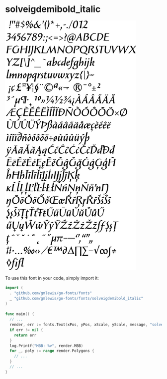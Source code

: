 # solveigdemibold_italic

![solveigdemibold_italic](solveigdemibold_italic.png)

To use this font in your code, simply import it:

```go
import (
  . "github.com/gmlewis/go-fonts/fonts"
  _ "github.com/gmlewis/go-fonts/fonts/solveigdemibold_italic"
)

func main() {
  // ...
  render, err := fonts.Text(xPos, yPos, xScale, yScale, message, "solveigdemibold_italic", Center)
  if err != nil {
    return err
  }
  log.Printf("MBB: %v", render.MBB)
  for _, poly := range render.Polygons {
    // ...
  }
  // ...
}
```
